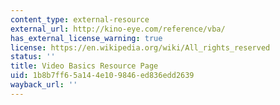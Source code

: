 ```yaml
---
content_type: external-resource
external_url: http://kino-eye.com/reference/vba/
has_external_license_warning: true
license: https://en.wikipedia.org/wiki/All_rights_reserved
status: ''
title: Video Basics Resource Page
uid: 1b8b7ff6-5a14-4e10-9846-ed836edd2639
wayback_url: ''
---
```

